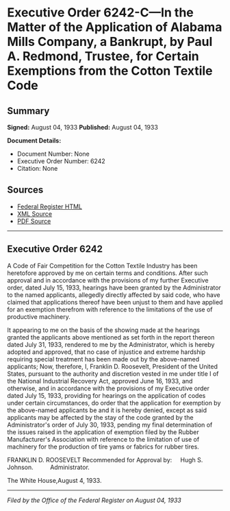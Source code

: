 # Executive Order 6242-C—In the Matter of the Application of Alabama Mills Company, a Bankrupt, by Paul A. Redmond, Trustee, for Certain Exemptions from the Cotton Textile Code

## Summary

**Signed:** August 04, 1933
**Published:** August 04, 1933

**Document Details:**
- Document Number: None
- Executive Order Number: 6242
- Citation: None

## Sources
- [Federal Register HTML](https://www.presidency.ucsb.edu/documents/executive-order-6242-c-the-matter-the-application-alabama-mills-company-bankrupt-paul)
- [XML Source](None)
- [PDF Source](None)

---

## Executive Order 6242

A Code of Fair Competition for the Cotton Textile Industry has been heretofore approved by me on certain terms and conditions. After such approval and in accordance with the provisions of my further Executive order, dated July 15, 1933, hearings have been granted by the Administrator to the named applicants, allegedly directly affected by said code, who have claimed that applications thereof have been unjust to them and have applied for an exemption therefrom with reference to the limitations of the use of productive machinery.

It appearing to me on the basis of the showing made at the hearings granted the applicants above mentioned as set forth in the report thereon dated July 31, 1933, rendered to me by the Administrator, which is hereby adopted and approved, that no case of injustice and extreme hardship requiring special treatment has been made out by the above-named applicants;
Now, therefore, I, Franklin D. Roosevelt, President of the United States, pursuant to the authority and discretion vested in me under title I of the National Industrial Recovery Act, approved June 16, 1933, and otherwise, and in accordance with the provisions of my Executive order dated July 15, 1933, providing for hearings on the application of codes under certain circumstances, do order that the application for exemption by the above-named applicants be and it is hereby denied, except as said applicants may be affected by the stay of the code granted by the Administrator's order of July 30, 1933, pending my final determination of the issues raised in the application of exemption filed by the Rubber Manufacturer's Association with reference to the limitation of use of machinery for the production of tire yams or fabrics for rubber tires.

FRANKLIN D. ROOSEVELT
Recommended for Approval by:     Hugh S. Johnson.          Administrator.

The White House,August 4, 1933.

---

*Filed by the Office of the Federal Register on August 04, 1933*
